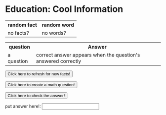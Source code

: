 <h1>Education: Cool Information</h1>

<html>
<body>

<table style="width:100%">
  <tr>
    <th>random fact</th>
    <th>random word</th>
  </tr>
  <tr>
    <td id = "a">no facts?</td>
    <td id = "b">no words?</td>

  </tr>
  <tr>
</tr>
</table>


<table style="width:100%">
  <tr>
    <th>question</th>
    <th>Answer</th>
  </tr>
  <tr>
    <td id = "question">a question</td>
    <td id = "correct?">correct answer appears when the question's answered correctly</td>

  </tr>
  <tr>
</tr>
</table>



 <script type="text/javascript" 
src="data4justin'sfeature.js"> // get data from outside file

</script>

<script>
function question(){
  random3 = Math.floor(Math.random() * quest.length); 

  questout = (random, quest[random3]);

  questoutQ = questout.question;
  
  questoutANS = questout.correctAnswer;

  document.getElementById("question").innerHTML = (questoutQ);
  document.getElementById("correct?").innerHTML = ("The correct answer will appear when the question is answered correctly");

  alert("new question made!")
}

function test(ans){
  ans = useranswer.value;
  
  if (ans == (questoutANS)) {
  
  alert("right!");
  
  document.getElementById("correct?").innerHTML = 
(questoutANS);
  

  } else {
  
  alert("wrong answer!");
  x = 1
  while(true) {
    
    userInput = prompt(" Now think about the question and enter the correct answer this time");
  
  if (userInput == questoutANS) {
    
    alert("good job...")
    document.getElementById("correct?").innerHTML = 
(questoutANS);
    break;
  }
  x = x + 1;
  alert("how many times until you get it right? you have failed this question " + (x) + " times now!");
}
  }
    }



 /*function question(ans) {
  randquestion = ("test")
  randans = ("test2")
  i = 5
  var useranswer = letter1.value;
  while i == 1 {
    if useranswer = ("test2") {
      document.getelementbyid("right") = ("right!")
    }
  }
} */

random = Math.floor(Math.random() * facts.length);  // get random element from the lists in outside data (thks stack overflow)
random2 = Math.floor(Math.random() * words.length); 


factout = (random, facts[random]) //assign random 
wordout = (random, words[random2])



document.getElementById("a").innerHTML = (factout); 
document.getElementById("b").innerHTML = (wordout);


function reset() {
  window.location.reload();
}


</script> 

<button onclick="reset()">Click here to refresh for new facts!</button>



<button onclick="question()">Click here to create a math question!</button>

<button onclick="test()">Click here to check the answer!</button>


 <p><label>
        put answer here!:
        <input type="text" name="letter1" id="useranswer">
    </label></p>


 <!-- <p><label>
        score:
        <input type="text" name="letter2" id="letter2">
    </label></p> -->

<script>

function store_data() {

var naMe1 = letter1.value;
var sCore1 = letter2.value;

alert("updated!");

document.getElementById("name").innerHTML = (naMe1); 
document.getElementById("score").innerHTML = (sCore1); 


}



</script>

 <!-- <p><button onclick="store_data()">add names and score</button></p> -->

</body>

</html>